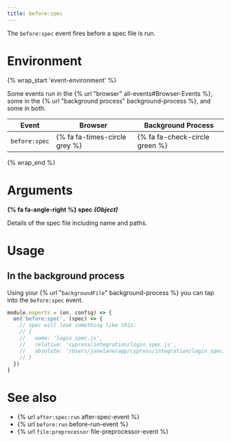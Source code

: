 ```yaml
---
title: before:spec
---
```


The `before:spec` event fires before a spec file is run.

# Environment

{% wrap_start 'event-environment' %}

Some events run in the {% url "browser" all-events#Browser-Events %}, some in the {% url "background process" background-process %}, and some in both.

Event | Browser | Background Process
--- | --- | ---
`before:spec` | {% fa fa-times-circle grey %} | {% fa fa-check-circle green %}

{% wrap_end %}

# Arguments

**{% fa fa-angle-right %} spec** ***(Object)***

Details of the spec file including name and paths.

# Usage

## In the background process

Using your {% url "`backgroundFile`" background-process %} you can tap into the `before:spec` event.

```javascript
module.exports = (on, config) => {
  on('before:spec', (spec) => {
    // spec will look something like this:
    // {
    //   name: 'login_spec.js',
    //   relative: 'cypress/integration/login_spec.js',
    //   absolute: '/Users/janelane/app/cypress/integration/login_spec.js',
    // }
  })
}
```

# See also

- {% url `after:spec:run` after-spec-event %}
- {% url `before:run` before-run-event %}
- {% url `file:preprocessor` file-preprocessor-event %}
